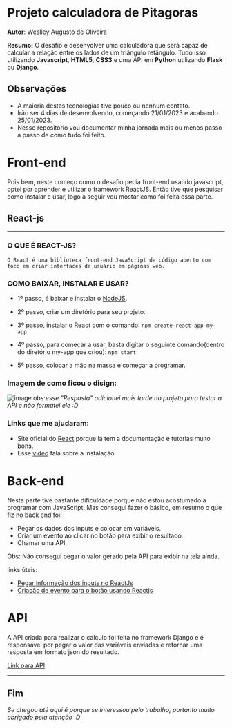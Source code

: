# Projeto calculadora de Pitagoras

**Autor**: Weslley Augusto de Oliveira

**Resumo:** O desafio é desenvolver uma calculadora que será capaz de calcular a relação entre os lados de um triângulo
retângulo. Tudo isso utilizando **Javascript**, **HTML5**, **CSS3**  e uma API em **Python** utilizando **Flask** ou **Django**.



## Observações

* A maioria destas tecnologias tive pouco ou nenhum contato.
* Irão ser 4 dias de desenvolvendo, começando 21/01/2023 e acabando 25/01/2023.
* Nesse repositório vou documentar minha jornada mais ou menos passo a passo de como tudo foi feito.



# Front-end

Pois bem, neste começo como o desafio pedia front-end usando javascript, optei por aprender e utilizar o framework ReactJS. Então tive que pesquisar como instalar e usar, logo a seguir vou mostar como foi feita essa parte. 

## React-js
  
-----------------
### O QUE É REACT-JS?
   

````
O React é uma biblioteca front-end JavaScript de código aberto com foco em criar interfaces de usuário em páginas web.
````

### COMO BAIXAR, INSTALAR E USAR? 
   
* 1º passo, é baixar e instalar o [NodeJS](https://nodejs.org/en/download/).

* 2º passo, criar um diretório para seu projeto.

* 3º passo, instalar o React com o comando: `npm create-react-app my-app ` 

* 4º passo, para começar a usar, basta digitar o seguinte comando(dentro do diretório my-app que criou): `npm start`

* 5º passo, colocar a mão na massa e começar a programar.

### Imagem de como ficou o disign:

![image](https://user-images.githubusercontent.com/84606803/214723213-15c2d9bb-cd59-4da0-b028-421fef418db9.png)
obs:*esse "Resposta" adicionei mais tarde no projeto para testar a API e não formatei ele :D*


### Links que me ajudaram:

* Site oficial do [React](https://pt-br.reactjs.org/docs/getting-started.html) porque lá tem a documentação e tutorias muito bons.
* Esse [video](https://www.youtube.com/watch?v=tPdoxF0kunU) fala sobre a instalação.


# Back-end

Nesta parte tive bastante dificuldade porque não estou acostumado a programar com JavaScript. Mas consegui fazer o básico, em resumo o que fiz no back end foi:
* Pegar os dados dos inputs e colocar em variáveis.
* Criar um evento ao clicar no botão para exibir o resultado.
* Chamar uma API.

Obs: Não consegui pegar o valor gerado pela API para exibir na tela ainda.

links úteis:

* [Pegar informação dos inputs no ReactJs](https://www.youtube.com/watch?v=0705NnPVDfU)
* [Criação de evento para o botão usando Reactjs](https://www.youtube.com/watch?v=UihbmA0pTCE)


# API

A API criada para realizar o calculo foi feita no framework Django e é responsável por pegar o valor das variáveis enviadas e retornar uma resposta em formato json do resultado. 

[Link para API]()

------------

## Fim



*Se chegou até aqui é porque se interessou pelo trabalho, portanto muito obrigado pela atenção :D*




